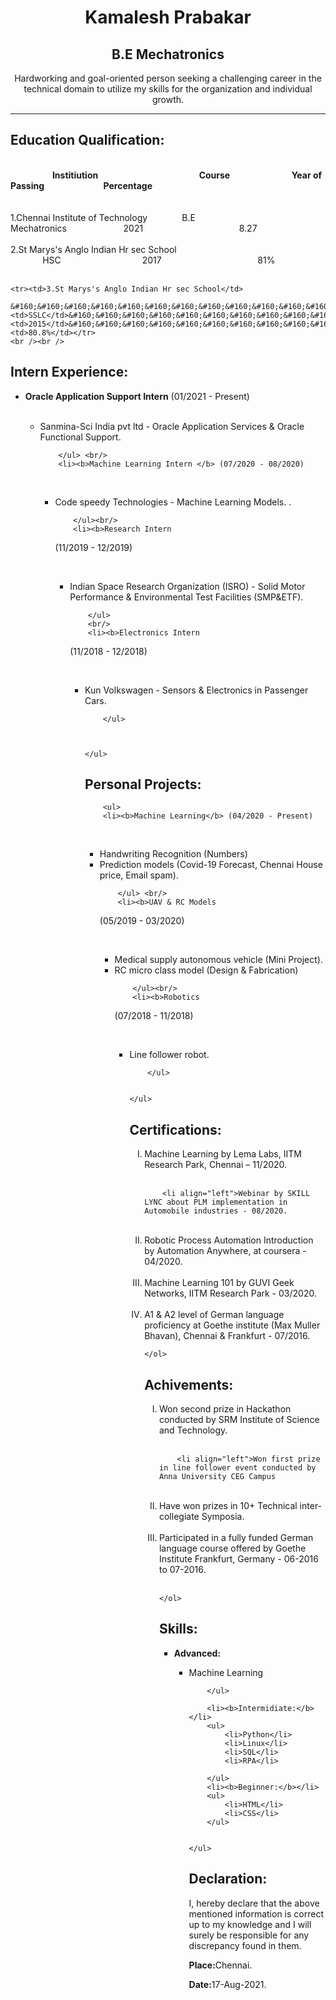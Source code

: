 <!DOCTYPE html>
<html>
<head>
<meta charset="utf-8">
<title>Kamalesh Prabakar - Resume</title>

</head>
<body>
<h1><center>Kamalesh Prabakar </center></h1>
<h2><center>B.E Mechatronics </center></h2>
    <p><center>Hardworking and goal-oriented person seeking a challenging career in the technical domain to 
utilize my skills for the organization and individual growth.</center></p>
    <hr />
    
<h2>Education Qualification:</h2><br/>
<tr>&#160;&#160;&#160;&#160;&#160;&#160;&#160;&#160;&#160;&#160;&#160;&#160;&#160;&#160;&#160;&#160;&#160;<th><b>Institiution</b></th>&#160;&#160;&#160;&#160;&#160;&#160;&#160;&#160;&#160;&#160;&#160;&#160;&#160;&#160;&#160;&#160;&#160;&#160;&#160;&#160;&#160;&#160;&#160;&#160;&#160;&#160;&#160;&#160;&#160;&#160;&#160;&#160;&#160;&#160;&#160;&#160;&#160;&#160;&#160;&#160;&#160;<th1><b>Course</b></th1>&#160;&#160;&#160;&#160;&#160;&#160;&#160;&#160;&#160;&#160;&#160;&#160;&#160;&#160;&#160;&#160;&#160;&#160;&#160;&#160;&#160;&#160;&#160;&#160;&#160;<th><b>Year of Passing</b></th>&#160;&#160;&#160;&#160;&#160;&#160;&#160;&#160;&#160;&#160;&#160;&#160;&#160;&#160;&#160;&#160;&#160;&#160;&#160;&#160;&#160;&#160;&#160;&#160;<th><b>Percentage</b></th></tr><br/>
    <br />
       <br />
    <tr><td>1.Chennai Institute of Technology</td>
        &#160;&#160;&#160;&#160;&#160;&#160;&#160;&#160;&#160;&#160;&#160;&#160;&#160;<td>B.E Mechatronics</td>&#160;&#160;&#160;&#160;&#160;&#160;&#160;&#160;&#160;&#160;&#160;&#160;&#160;&#160;&#160;&#160;&#160;&#160;&#160;&#160;&#160;&#160;&#160;<td>2021</td>&#160;&#160;&#160;&#160;&#160;&#160;&#160;&#160;&#160;&#160;&#160;&#160;&#160;&#160;&#160;&#160;&#160;&#160;&#160;&#160;&#160;&#160;&#160;&#160;&#160;&#160;&#160;&#160;&#160;&#160;&#160;&#160;&#160;&#160;&#160;&#160;&#160;&#160;&#160;<td>8.27</td><br /><br />
    </tr>
    <tr><td>2.St Marys's Anglo Indian Hr sec School</td>
        &#160;&#160;&#160;&#160;&#160;&#160;&#160;&#160;&#160;&#160;&#160;&#160;&#160;<td>HSC</td>&#160;&#160;&#160;&#160;&#160;&#160;&#160;&#160;&#160;&#160;&#160;&#160;&#160;&#160;&#160;&#160;&#160;&#160;&#160;&#160;&#160;&#160;&#160;&#160;&#160;&#160;&#160;&#160;&#160;&#160;&#160;&#160;&#160;<td>2017</td>&#160;&#160;&#160;&#160;&#160;&#160;&#160;&#160;&#160;&#160;&#160;&#160;&#160;&#160;&#160;&#160;&#160;&#160;&#160;&#160;&#160;&#160;&#160;&#160;&#160;&#160;&#160;&#160;&#160;&#160;&#160;&#160;&#160;&#160;&#160;&#160;&#160;&#160;&#160;<td>81%</td></tr>
    <br /><br />

    <tr><td>3.St Marys's Anglo Indian Hr sec School</td>
        &#160;&#160;&#160;&#160;&#160;&#160;&#160;&#160;&#160;&#160;&#160;&#160;&#160;<td>SSLC</td>&#160;&#160;&#160;&#160;&#160;&#160;&#160;&#160;&#160;&#160;&#160;&#160;&#160;&#160;&#160;&#160;&#160;&#160;&#160;&#160;&#160;&#160;&#160;&#160;&#160;&#160;&#160;&#160;&#160;&#160;&#160;<td>2015</td>&#160;&#160;&#160;&#160;&#160;&#160;&#160;&#160;&#160;&#160;&#160;&#160;&#160;&#160;&#160;&#160;&#160;&#160;&#160;&#160;&#160;&#160;&#160;&#160;&#160;&#160;&#160;&#160;&#160;&#160;&#160;&#160;&#160;&#160;&#160;&#160;&#160;&#160;&#160;<td>80.8%</td></tr>
    <br /><br />
<h2>Intern Experience:</h2>
    <ul>
        <li><b>Oracle Application Support Intern</b> (01/2021 - Present)
</li> <br />
        <ul>
            <li>Sanmina-Sci India pvt ltd - Oracle Application Services & Oracle Functional Support. 
</li>
        
        </ul> <br/>
        <li><b>Machine Learning Intern </b> (07/2020 - 08/2020)
</li> <br />
        <ul>
            <li>Code speedy Technologies - Machine Learning Models. . 
</li>
        
        </ul><br/>
        <li><b>Research Intern
</b> (11/2019 - 12/2019) 
</li> <br />
        <ul>
            <li>Indian Space Research Organization (ISRO) - Solid Motor Performance & Environmental 
Test Facilities (SMP&ETF). 

</li>
        
        </ul>
        <br/>
        <li><b>Electronics Intern 

</b> (11/2018 - 12/2018)
</li> <br />
        <ul>
            <li> Kun Volkswagen - Sensors & Electronics in Passenger Cars.  
</li>
        
        </ul>

        
    
    </ul>
    
<h2>Personal Projects:</h2>
    
        <ul>
        <li><b>Machine Learning</b> (04/2020 - Present)
</li> <br />
        <ul>
            <li>Handwriting Recognition (Numbers)
</li><li>Prediction models (Covid-19 Forecast, Chennai House price, Email spam). </li>

        
        </ul> <br/>
        <li><b>UAV & RC Models
 </b>  (05/2019 - 03/2020) 
</li> <br />
        <ul>
            <li>Medical supply autonomous vehicle (Mini Project). 
                <li>RC micro class model (Design & Fabrication)</li>
                

        
        </ul><br/>
        <li><b>Robotics
</b> (07/2018 - 11/2018)
</li> <br />
        <ul>
            <li>Line follower robot. 

</li>
        
        </ul>


    </ul>

<h2>Certifications:</h2>
<ol type="I">
        <li>Machine Learning by Lema Labs, IITM Research Park, Chennai – 11/2020.
</li><br/>
        
        <li align="left">Webinar by SKILL LYNC about PLM implementation in Automobile industries - 08/2020.
</li><br/>
        <li align="left">Robotic Process Automation Introduction by Automation Anywhere, at coursera - 04/2020. 
</li><br/>
        <li align="left">Machine Learning 101 by GUVI Geek Networks, IITM Research Park - 03/2020. </li><br/>
    <li align="left">A1 & A2 level of German language proficiency at Goethe institute (Max Muller Bhavan), 
Chennai & Frankfurt - 07/2016.
</li>
    
            
    </ol>
<h2>Achivements:</h2>
<ol type="I">
        <li>Won second prize in Hackathon conducted by SRM Institute of Science and Technology. 

</li><br/>
        
        <li align="left">Won first prize in line follower event conducted by Anna University CEG Campus
</li><br/>
        <li align="left">Have won prizes in 10+ Technical inter-collegiate Symposia. 
</li><br/>
        <li align="left">Participated in a fully funded German language course offered by Goethe Institute Frankfurt, 
Germany - 06-2016 to 07-2016.</li><br/>


    
            
    </ol>
<h2>Skills:</h2>
<ul>
        <li><b>Advanced:</b></li>
        <ul>
            <li>Machine Learning</li>
        
        </ul>
        
        <li><b>Intermidiate:</b></li>
        <ul>
            <li>Python</li>
            <li>Linux</li>
            <li>SQL</li>
            <li>RPA</li>
        
        </ul>
        <li><b>Beginner:</b></li>
        <ul>
            <li>HTML</li>
            <li>CSS</li>
        </ul>
        
    
    </ul>
<h2>Declaration:</h2>
<p>I, hereby declare that the above mentioned information is correct up to my knowledge and I will 
surely be responsible for any discrepancy found in them. </p>
<p><b>Place:</b>Chennai.</p>
<p><b>Date:</b>17-Aug-2021.</p>
</body>
</html>
